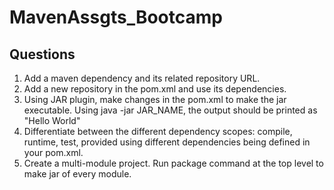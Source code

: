 # MavenAssgts_Bootcamp
## Questions 
<ol>
<li>Add a maven dependency and its related repository URL.</li>
<li>Add a new repository in the pom.xml and use its dependencies.</li>
<li>Using JAR plugin, make changes in the pom.xml to make the jar executable. Using java -jar JAR_NAME, the output should be printed as "Hello World"</li>
<li>Differentiate between the different dependency scopes: compile, runtime, test, provided using different dependencies being defined in your pom.xml.</li>
<li>Create a multi-module project. Run package command at the top level to make jar of every module.</li>
</ol>
